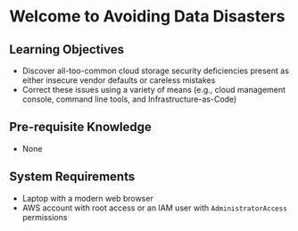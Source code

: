 # Welcome to Avoiding Data Disasters

## Learning Objectives

- Discover all-too-common cloud storage security deficiencies present as either insecure vendor defaults or careless mistakes
- Correct these issues using a variety of means (e.g., cloud management console, command line tools, and Infrastructure-as-Code)

## Pre-requisite Knowledge

- None

## System Requirements

- Laptop with a modern web browser
- AWS account with root access or an IAM user with `AdministratorAccess` permissions